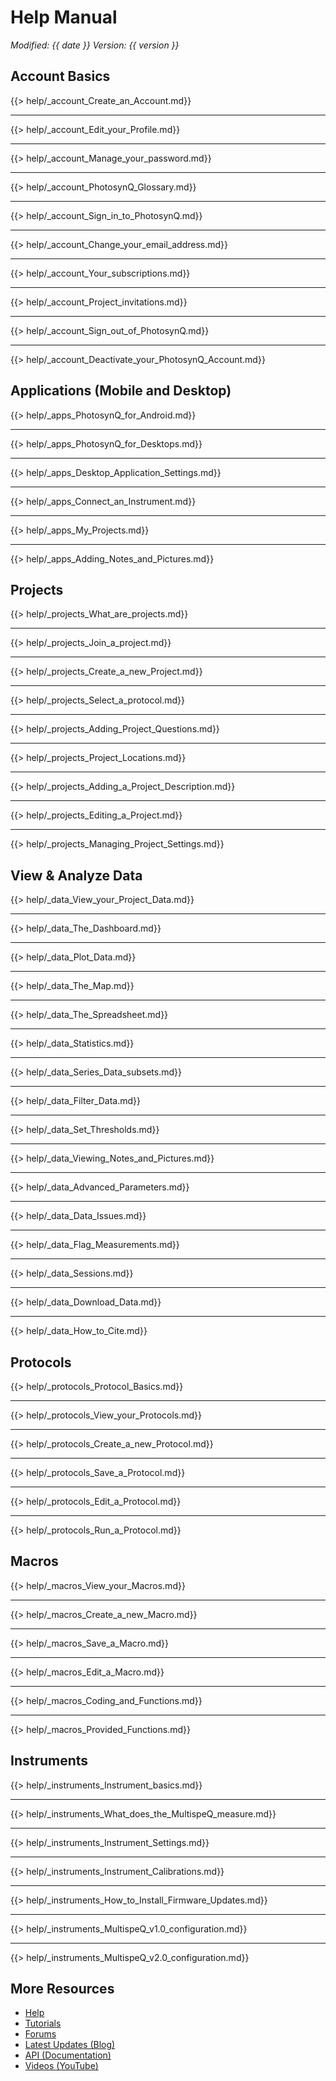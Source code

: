 # Help Manual
*<span class="text-muted">Modified:</span> {{ date }}
<span class="text-muted">Version:</span> {{ version }}*

## Account Basics

{{> help/_account_Create_an_Account.md}}

***

{{> help/_account_Edit_your_Profile.md}}

***

{{> help/_account_Manage_your_password.md}}

***

{{> help/_account_PhotosynQ_Glossary.md}}

***

{{> help/_account_Sign_in_to_PhotosynQ.md}}

***

{{> help/_account_Change_your_email_address.md}}

***

{{> help/_account_Your_subscriptions.md}}

***

{{> help/_account_Project_invitations.md}}

***

{{> help/_account_Sign_out_of_PhotosynQ.md}}

***

{{> help/_account_Deactivate_your_PhotosynQ_Account.md}}

## Applications (Mobile and Desktop)

{{> help/_apps_PhotosynQ_for_Android.md}}

***

{{> help/_apps_PhotosynQ_for_Desktops.md}}

***

{{> help/_apps_Desktop_Application_Settings.md}}

***

{{> help/_apps_Connect_an_Instrument.md}}

***

{{> help/_apps_My_Projects.md}}

***

{{> help/_apps_Adding_Notes_and_Pictures.md}}

## Projects

{{> help/_projects_What_are_projects.md}}

***

{{> help/_projects_Join_a_project.md}}

***

{{> help/_projects_Create_a_new_Project.md}}

***

{{> help/_projects_Select_a_protocol.md}}

***

{{> help/_projects_Adding_Project_Questions.md}}

***

{{> help/_projects_Project_Locations.md}}

***

{{> help/_projects_Adding_a_Project_Description.md}}

***

{{> help/_projects_Editing_a_Project.md}}

***

{{> help/_projects_Managing_Project_Settings.md}}

## View & Analyze Data

{{> help/_data_View_your_Project_Data.md}}

***

{{> help/_data_The_Dashboard.md}}

***

{{> help/_data_Plot_Data.md}}

***

{{> help/_data_The_Map.md}}

***

{{> help/_data_The_Spreadsheet.md}}

***

{{> help/_data_Statistics.md}}

***

{{> help/_data_Series_Data_subsets.md}}

***

{{> help/_data_Filter_Data.md}}

***

{{> help/_data_Set_Thresholds.md}}

***

{{> help/_data_Viewing_Notes_and_Pictures.md}}

***

{{> help/_data_Advanced_Parameters.md}}

***

{{> help/_data_Data_Issues.md}}

***

{{> help/_data_Flag_Measurements.md}}

***

{{> help/_data_Sessions.md}}

***

{{> help/_data_Download_Data.md}}

***

{{> help/_data_How_to_Cite.md}}

## Protocols

{{> help/_protocols_Protocol_Basics.md}}

***

{{> help/_protocols_View_your_Protocols.md}}

***

{{> help/_protocols_Create_a_new_Protocol.md}}

***

{{> help/_protocols_Save_a_Protocol.md}}

***

{{> help/_protocols_Edit_a_Protocol.md}}

***

{{> help/_protocols_Run_a_Protocol.md}}

## Macros

{{> help/_macros_View_your_Macros.md}}

***

{{> help/_macros_Create_a_new_Macro.md}}

***

{{> help/_macros_Save_a_Macro.md}}

***

{{> help/_macros_Edit_a_Macro.md}}

***

{{> help/_macros_Coding_and_Functions.md}}

***

{{> help/_macros_Provided_Functions.md}}

## Instruments

{{> help/_instruments_Instrument_basics.md}}

***

{{> help/_instruments_What_does_the_MultispeQ_measure.md}}

***

{{> help/_instruments_Instrument_Settings.md}}

***

{{> help/_instruments_Instrument_Calibrations.md}}

***

{{> help/_instruments_How_to_Install_Firmware_Updates.md}}

***

{{> help/_instruments_MultispeQ_v1.0_configuration.md}}

***

{{> help/_instruments_MultispeQ_v2.0_configuration.md}}

## More Resources

+ [Help](https://photosynq.org/help)
+ [Tutorials](https://photosynq.org/tutorials)
+ [Forums](https://photosynq.org/forums)
+ [Latest Updates (Blog)](https://blog.photosynq.org/)
+ [API (Documentation)](https://photosynq.org/rdoc)
+ [Videos (YouTube)](https://www.youtube.com/channel/UCvJrVf_OUX8ukD01AjmDwSg)

<link rel="stylesheet" href="./node_modules/font-awesome/css/font-awesome.min.css">
<link rel="stylesheet" href="./src/css/photosynq.css">